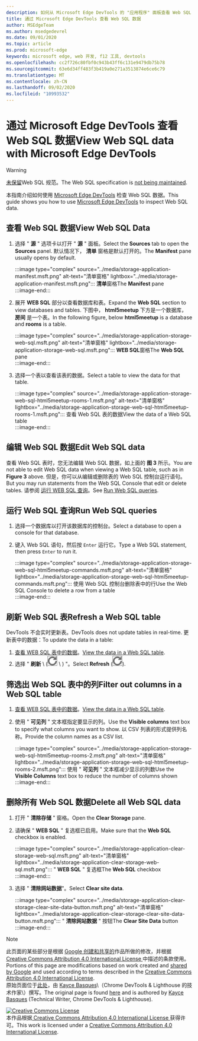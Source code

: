 ```yaml
---
description: 如何从 Microsoft Edge DevTools 的 "应用程序" 面板查看 Web SQL 数据。
title: 通过 Microsoft Edge DevTools 查看 Web SQL 数据
author: MSEdgeTeam
ms.author: msedgedevrel
ms.date: 09/01/2020
ms.topic: article
ms.prod: microsoft-edge
keywords: microsoft edge, web 开发, f12 工具, devtools
ms.openlocfilehash: cc2f726c80fbf0c943b43ff6c131e9479db75b78
ms.sourcegitcommit: 63e6d34ff483f3b419a0e271a3513874e6ce6c79
ms.translationtype: MT
ms.contentlocale: zh-CN
ms.lasthandoff: 09/02/2020
ms.locfileid: "10993532"
---
```

<!-- Copyright Kayce Basques 

   Licensed under the Apache License, Version 2.0 (the "License");
   you may not use this file except in compliance with the License.
   You may obtain a copy of the License at

       https://www.apache.org/licenses/LICENSE-2.0

   Unless required by applicable law or agreed to in writing, software
   distributed under the License is distributed on an "AS IS" BASIS,
   WITHOUT WARRANTIES OR CONDITIONS OF ANY KIND, either express or implied.
   See the License for the specific language governing permissions and
   limitations under the License.  -->





# <span data-ttu-id="aadba-104">通过 Microsoft Edge DevTools 查看 Web SQL 数据</span><span class="sxs-lookup"><span data-stu-id="aadba-104">View Web SQL data with Microsoft Edge DevTools</span></span>   



> [!WARNING]
> <span data-ttu-id="aadba-105">[未保留][W3CWebSQLStatus]Web SQL 规范。</span><span class="sxs-lookup"><span data-stu-id="aadba-105">The Web SQL specification is [not being maintained][W3CWebSQLStatus].</span></span>  

<span data-ttu-id="aadba-106">本指南介绍如何使用 [Microsoft Edge DevTools][MicrosoftEdgeDevTools] 检查 Web SQL 数据。</span><span class="sxs-lookup"><span data-stu-id="aadba-106">This guide shows you how to use [Microsoft Edge DevTools][MicrosoftEdgeDevTools] to inspect Web SQL data.</span></span>  

## <span data-ttu-id="aadba-107">查看 Web SQL 数据</span><span class="sxs-lookup"><span data-stu-id="aadba-107">View Web SQL Data</span></span>   

1.  <span data-ttu-id="aadba-108">选择 " **源** " 选项卡以打开 " **源** " 面板。</span><span class="sxs-lookup"><span data-stu-id="aadba-108">Select the **Sources** tab to open the **Sources** panel.</span></span>  <span data-ttu-id="aadba-109">默认情况下， **清单** 窗格是默认打开的。</span><span class="sxs-lookup"><span data-stu-id="aadba-109">The **Manifest** pane usually opens by default.</span></span>  
    
    :::image type="complex" source="../media/storage-application-manifest.msft.png" alt-text="清单窗格" lightbox="../media/storage-application-manifest.msft.png":::
       <span data-ttu-id="aadba-111">**清单**窗格</span><span class="sxs-lookup"><span data-stu-id="aadba-111">The **Manifest** pane</span></span>  
    :::image-end:::  
    
1.  <span data-ttu-id="aadba-112">展开 **WEB SQL** 部分以查看数据库和表。</span><span class="sxs-lookup"><span data-stu-id="aadba-112">Expand the **Web SQL** section to view databases and tables.</span></span>  <span data-ttu-id="aadba-113">下图中， **html5meetup** 下方是一个数据库， **房间** 是一个表。</span><span class="sxs-lookup"><span data-stu-id="aadba-113">In the following figure, below **html5meetup** is a database and **rooms** is a table.</span></span>  
    
    :::image type="complex" source="../media/storage-application-storage-web-sql.msft.png" alt-text="清单窗格" lightbox="../media/storage-application-storage-web-sql.msft.png":::
       <span data-ttu-id="aadba-115">**WEB SQL**窗格</span><span class="sxs-lookup"><span data-stu-id="aadba-115">The **Web SQL** pane</span></span>  
    :::image-end:::  
    
1.  <span data-ttu-id="aadba-116">选择一个表以查看该表的数据。</span><span class="sxs-lookup"><span data-stu-id="aadba-116">Select a table to view the data for that table.</span></span>  
    
    :::image type="complex" source="../media/storage-application-storage-web-sql-html5meetup-rooms-1.msft.png" alt-text="清单窗格" lightbox="../media/storage-application-storage-web-sql-html5meetup-rooms-1.msft.png":::
       <span data-ttu-id="aadba-118">查看 Web SQL 表的数据</span><span class="sxs-lookup"><span data-stu-id="aadba-118">View the data of a Web SQL table</span></span>  
    :::image-end:::  
    
## <span data-ttu-id="aadba-119">编辑 Web SQL 数据</span><span class="sxs-lookup"><span data-stu-id="aadba-119">Edit Web SQL data</span></span>   

<span data-ttu-id="aadba-120">查看 Web SQL 表时，您无法编辑 Web SQL 数据，如上面的 **图 3** 所示。</span><span class="sxs-lookup"><span data-stu-id="aadba-120">You are not able to edit Web SQL data when viewing a Web SQL table, such as in **Figure 3** above.</span></span>  <span data-ttu-id="aadba-121">但是，你可以从编辑或删除表的 Web SQL 控制台运行语句。</span><span class="sxs-lookup"><span data-stu-id="aadba-121">But you may run statements from the Web SQL Console that edit or delete tables.</span></span>  <span data-ttu-id="aadba-122">请参阅 [运行 WEB SQL 查询](#run-web-sql-queries)。</span><span class="sxs-lookup"><span data-stu-id="aadba-122">See [Run Web SQL queries](#run-web-sql-queries).</span></span>  

## <span data-ttu-id="aadba-123">运行 Web SQL 查询</span><span class="sxs-lookup"><span data-stu-id="aadba-123">Run Web SQL queries</span></span>   

1.  <span data-ttu-id="aadba-124">选择一个数据库以打开该数据库的控制台。</span><span class="sxs-lookup"><span data-stu-id="aadba-124">Select a database to open a console for that database.</span></span>  
1.  <span data-ttu-id="aadba-125">键入 Web SQL 语句，然后按 `Enter` 运行它。</span><span class="sxs-lookup"><span data-stu-id="aadba-125">Type a Web SQL statement, then press `Enter` to run it.</span></span>  
    
    :::image type="complex" source="../media/storage-application-storage-web-sql-html5meetup-commands.msft.png" alt-text="清单窗格" lightbox="../media/storage-application-storage-web-sql-html5meetup-commands.msft.png":::
       <span data-ttu-id="aadba-127">使用 Web SQL 控制台删除表中的行</span><span class="sxs-lookup"><span data-stu-id="aadba-127">Use the Web SQL Console to delete a row from a table</span></span>  
    :::image-end:::  
    
## <span data-ttu-id="aadba-128">刷新 Web SQL 表</span><span class="sxs-lookup"><span data-stu-id="aadba-128">Refresh a Web SQL table</span></span>   

<span data-ttu-id="aadba-129">DevTools 不会实时更新表。</span><span class="sxs-lookup"><span data-stu-id="aadba-129">DevTools does not update tables in real-time.</span></span>  <span data-ttu-id="aadba-130">更新表中的数据：</span><span class="sxs-lookup"><span data-stu-id="aadba-130">To update the data in a table:</span></span>  

1.  <span data-ttu-id="aadba-131">[查看 WEB SQL 表中的数据](#view-web-sql-data)。</span><span class="sxs-lookup"><span data-stu-id="aadba-131">[View the data in a Web SQL table](#view-web-sql-data).</span></span>  
1.  <span data-ttu-id="aadba-132">选择 " **刷新** \ (![ 刷新 ][ImageRefreshIcon] \ ) "。</span><span class="sxs-lookup"><span data-stu-id="aadba-132">Select **Refresh** \(![Refresh][ImageRefreshIcon]\).</span></span>  
    
## <span data-ttu-id="aadba-133">筛选出 Web SQL 表中的列</span><span class="sxs-lookup"><span data-stu-id="aadba-133">Filter out columns in a Web SQL table</span></span>   

1.  <span data-ttu-id="aadba-134">[查看 WEB SQL 表中的数据](#view-web-sql-data)。</span><span class="sxs-lookup"><span data-stu-id="aadba-134">[View the data in a Web SQL table](#view-web-sql-data).</span></span>  
1.  <span data-ttu-id="aadba-135">使用 " **可见列** " 文本框指定要显示的列。</span><span class="sxs-lookup"><span data-stu-id="aadba-135">Use the **Visible columns** text box to specify what columns you want to show.</span></span>  <span data-ttu-id="aadba-136">以 CSV 列表的形式提供列名称。</span><span class="sxs-lookup"><span data-stu-id="aadba-136">Provide the column names as a CSV list.</span></span>  
    
    :::image type="complex" source="../media/storage-application-storage-web-sql-html5meetup-rooms-2.msft.png" alt-text="清单窗格" lightbox="../media/storage-application-storage-web-sql-html5meetup-rooms-2.msft.png":::
       <span data-ttu-id="aadba-138">使用 " **可见列** " 文本框减少显示的列数</span><span class="sxs-lookup"><span data-stu-id="aadba-138">Use the **Visible Columns** text box to reduce the number of columns shown</span></span>  
    :::image-end:::  
    
## <span data-ttu-id="aadba-139">删除所有 Web SQL 数据</span><span class="sxs-lookup"><span data-stu-id="aadba-139">Delete all Web SQL data</span></span>   

1.  <span data-ttu-id="aadba-140">打开 " **清除存储** " 窗格。</span><span class="sxs-lookup"><span data-stu-id="aadba-140">Open the **Clear Storage** pane.</span></span>  
1.  <span data-ttu-id="aadba-141">请确保 " **WEB SQL** " 复选框已启用。</span><span class="sxs-lookup"><span data-stu-id="aadba-141">Make sure that the **Web SQL** checkbox is enabled.</span></span>  
    
    :::image type="complex" source="../media/storage-application-clear-storage-web-sql.msft.png" alt-text="清单窗格" lightbox="../media/storage-application-clear-storage-web-sql.msft.png":::
       <span data-ttu-id="aadba-143">" **WEB SQL** " 复选框</span><span class="sxs-lookup"><span data-stu-id="aadba-143">The **Web SQL** checkbox</span></span>  
    :::image-end:::  
    
1.  <span data-ttu-id="aadba-144">选择 " **清除网站数据**"。</span><span class="sxs-lookup"><span data-stu-id="aadba-144">Select **Clear site data**.</span></span>  
    
    :::image type="complex" source="../media/storage-application-clear-storage-clear-site-data-button.msft.png" alt-text="清单窗格" lightbox="../media/storage-application-clear-storage-clear-site-data-button.msft.png":::
       <span data-ttu-id="aadba-146">" **清除网站数据** " 按钮</span><span class="sxs-lookup"><span data-stu-id="aadba-146">The **Clear Site Data** button</span></span>  
    :::image-end:::  
    
<!--  
 


-->  

<!-- image links -->  

[ImageRefreshIcon]: ../media/refresh-icon.msft.png  

<!-- links -->  

[MicrosoftEdgeDevTools]: ../../devtools-guide-chromium.md "Microsoft Edge (Chromium) 开发工具 |Microsoft 文档"  

[W3CWebSQLStatus]: https://w3.org/TR/webdatabase/#status-of-this-document "Web SQL 数据库 |W3C"  

> [!NOTE]
> <span data-ttu-id="aadba-149">此页面的某些部分是根据 [Google 创建和共享的][GoogleSitePolicies]作品所做的修改，并根据[ Creative Commons Attribution 4.0 International License ][CCA4IL]中描述的条款使用。</span><span class="sxs-lookup"><span data-stu-id="aadba-149">Portions of this page are modifications based on work created and [shared by Google][GoogleSitePolicies] and used according to terms described in the [Creative Commons Attribution 4.0 International License][CCA4IL].</span></span>  
> <span data-ttu-id="aadba-150">原始页面位于[此处](https://developers.google.com/web/tools/chrome-devtools/storage/websql)，由 [Kayce Basques][KayceBasques]\（Chrome DevTools \& Lighthouse 的技术作家\）撰写。</span><span class="sxs-lookup"><span data-stu-id="aadba-150">The original page is found [here](https://developers.google.com/web/tools/chrome-devtools/storage/websql) and is authored by [Kayce Basques][KayceBasques] \(Technical Writer, Chrome DevTools \& Lighthouse\).</span></span>  

[![Creative Commons License][CCby4Image]][CCA4IL]  
<span data-ttu-id="aadba-152">本作品根据[ Creative Commons Attribution 4.0 International License ][CCA4IL]获得许可。</span><span class="sxs-lookup"><span data-stu-id="aadba-152">This work is licensed under a [Creative Commons Attribution 4.0 International License][CCA4IL].</span></span>  

[CCA4IL]: https://creativecommons.org/licenses/by/4.0  
[CCby4Image]: https://i.creativecommons.org/l/by/4.0/88x31.png  
[GoogleSitePolicies]: https://developers.google.com/terms/site-policies  
[KayceBasques]: https://developers.google.com/web/resources/contributors/kaycebasques  
